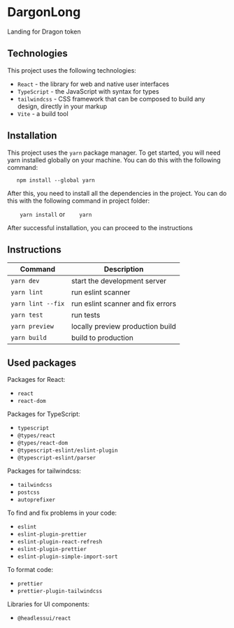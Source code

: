 # DargonLong

Landing for Dragon token

## Technologies

This project uses the following technologies:

- `React` - the library for web and native user interfaces
- `TypeScript` - the JavaScript with syntax for types
- `tailwindcss` - CSS framework that can be composed to build any design, directly in your markup
- `Vite` - a build tool

## Installation

This project uses the `yarn` package manager.
To get started, you will need yarn installed globally on your machine. You can do this with the following command:

`   npm install --global yarn`

After this, you need to install all the dependencies in the project. You can do this with the following command in project folder:

`    yarn install` or
`    yarn`

After successful installation, you can proceed to the instructions

## Instructions

| Command           | Description                       |
| ----------------- | --------------------------------- |
| `yarn dev`        | start the development server      |
| `yarn lint`       | run eslint scanner                |
| `yarn lint --fix` | run eslint scanner and fix errors |
| `yarn test`       | run tests                         |
| `yarn preview`    | locally preview production build  |
| `yarn build`      | build to production               |

## Used packages

Packages for React:

- `react`
- `react-dom`

Packages for TypeScript:

- `typescript`
- `@types/react`
- `@types/react-dom`
- `@typescript-eslint/eslint-plugin`
- `@typescript-eslint/parser`

Packages for tailwindcss:

- `tailwindcss`
- `postcss`
- `autoprefixer`

To find and fix problems in your code:

- `eslint`
- `eslint-plugin-prettier`
- `eslint-plugin-react-refresh`
- `eslint-plugin-prettier`
- `eslint-plugin-simple-import-sort`

To format code:

- `prettier`
- `prettier-plugin-tailwindcss`

Libraries for UI components:

- `@headlessui/react`
